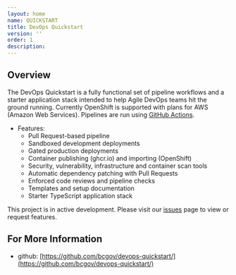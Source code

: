 ```yaml
---
layout: home
name: QUICKSTART
title: DevOps Quickstart
version: ''
order: 1
description: 
---
```

## Overview
The DevOps Quickstart is a fully functional set of pipeline workflows and a starter application stack intended to help Agile DevOps teams hit the ground running.  Currently OpenShift is supported with plans for AWS (Amazon Web Services).  Pipelines are run using [GitHub Actions](https://github.com/bcgov/devops-quickstart/actions).

- Features:
    - Pull Request-based pipeline
    - Sandboxed development deployments
    - Gated production deployments
    - Container publishing (ghcr.io) and importing (OpenShift)
    - Security, vulnerability, infrastructure and container scan tools
    - Automatic dependency patching with Pull Requests
    - Enforced code reviews and pipeline checks
    - Templates and setup documentation
    - Starter TypeScript application stack

This project is in active development.  Please visit our [issues](https://github.com/bcgov/devops-quickstart/issues) page to view or request features.
## For More Information
+ github: [https://github.com/bcgov/devops-quickstart/](https://github.com/bcgov/devops-quickstart/)
  